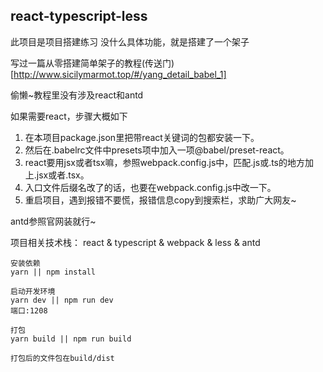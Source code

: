 ## react-typescript-less

此项目是项目搭建练习
没什么具体功能，就是搭建了一个架子

写过一篇从零搭建简单架子的教程(传送门)[http://www.sicilymarmot.top/#/yang_detail_babel_1]

偷懒~教程里没有涉及react和antd

如果需要react，步骤大概如下

1. 在本项目package.json里把带react关键词的包都安装一下。
2. 然后在.babelrc文件中presets项中加入一项@babel/preset-react。
3. react要用jsx或者tsx嘛，参照webpack.config.js中，匹配.js或.ts的地方加上.jsx或者.tsx。
4. 入口文件后缀名改了的话，也要在webpack.config.js中改一下。
5. 重启项目，遇到报错不要慌，报错信息copy到搜索栏，求助广大网友~

antd参照官网装就行~

项目相关技术栈：
react & typescript & webpack & less & antd


```
安装依赖
yarn || npm install

启动开发环境
yarn dev || npm run dev
端口:1208

打包
yarn build || npm run build

打包后的文件包在build/dist
```